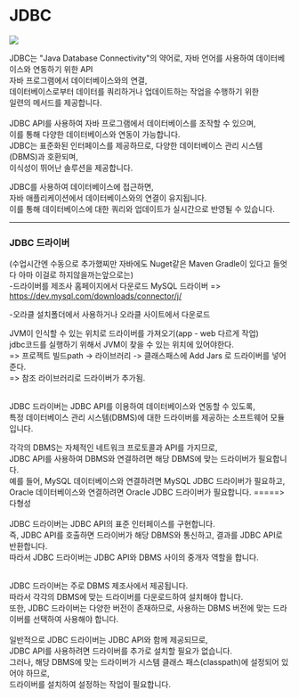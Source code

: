 # JDBC
<img src="https://capsule-render.vercel.app/api?type=waving&color=auto&height=200&section=header&text=JDBC&fontSize=90" />

JDBC는 "Java Database Connectivity"의 약어로, 자바 언어를 사용하여 데이터베이스와 연동하기 위한 API<br>
자바 프로그램에서 데이터베이스와의 연결,<br>
데이터베이스로부터 데이터를 쿼리하거나 업데이트하는 작업을 수행하기 위한 <br>
일련의 메서드를 제공합니다.
<br>
<br>
JDBC API를 사용하여 자바 프로그램에서 데이터베이스를 조작할 수 있으며,<br>
이를 통해 다양한 데이터베이스와 연동이 가능합니다.<br>
JDBC는 표준화된 인터페이스를 제공하므로, 다양한 데이터베이스 관리 시스템(DBMS)과 호환되며, <br>
이식성이 뛰어난 솔루션을 제공합니다.

JDBC를 사용하여 데이터베이스에 접근하면, <br>
자바 애플리케이션에서 데이터베이스와의 연결이 유지됩니다. <br>
이를 통해 데이터베이스에 대한 쿼리와 업데이트가 실시간으로 반영될 수 있습니다.
<br>
<hr>


### JDBC 드라이버

(수업시간엔 수동으로 추가했찌만 자바에도 Nuget같은 Maven Gradle이 있다고 들엇다 아마 이걸로 하지않을까는앞으로는)<br>
-드라이버를 제조사 홈페이지에서 다운로드
MySQL 드라이버 => https://dev.mysql.com/downloads/connector/j/

-오라클
설치폴더에서 사용하거나 오라클 사이트에서 다운로드

JVM이 인식할 수 있는 위치로 드라이버를 가져오기(app - web 다르게 작업)<br>
  jdbc코드를 실행하기 위해서 JVM이 찾을 수 있는 위치에 있어야한다.<br>
  => 프로젝트 빌드path -> 라이브러리 -> 클래스패스에 Add Jars 로 드라이버를 넣어준다.<br>
  => 참조 라이브러리로 드라이버가 추가됨.<br>
  

<br>
JDBC 드라이버는 JDBC API를 이용하여 데이터베이스와 연동할 수 있도록,
<br>
특정 데이터베이스 관리 시스템(DBMS)에 대한 드라이버를 제공하는 소프트웨어 모듈입니다.
<br>


각각의 DBMS는 자체적인 네트워크 프로토콜과 API를 가지므로, <br>
JDBC API를 사용하여 DBMS와 연결하려면 해당 DBMS에 맞는 드라이버가 필요합니다.<br>
예를 들어, MySQL 데이터베이스와 연결하려면 MySQL JDBC 드라이버가 필요하고,<br>
Oracle 데이터베이스와 연결하려면 Oracle JDBC 드라이버가 필요합니다. =====> 다형성<br>
<br>
JDBC 드라이버는 JDBC API의 표준 인터페이스를 구현합니다.<br>
즉, JDBC API를 호출하면 드라이버가 해당 DBMS와 통신하고, 결과를 JDBC API로 반환합니다.<br>
따라서 JDBC 드라이버는 JDBC API와 DBMS 사이의 중개자 역할을 합니다.<br>
<br>

JDBC 드라이버는 주로 DBMS 제조사에서 제공됩니다. <br>
따라서 각각의 DBMS에 맞는 드라이버를 다운로드하여 설치해야 합니다.<br>
또한, JDBC 드라이버는 다양한 버전이 존재하므로, 사용하는 DBMS 버전에 맞는 드라이버를 선택하여 사용해야 합니다.<br>
<br>
일반적으로 JDBC 드라이버는 JDBC API와 함께 제공되므로,<br>
JDBC API를 사용하려면 드라이버를 추가로 설치할 필요가 없습니다.<br>
그러나, 해당 DBMS에 맞는 드라이버가 시스템 클래스 패스(classpath)에 설정되어 있어야 하므로,<br>
드라이버를 설치하여 설정하는 작업이 필요합니다.<br>
<br>



